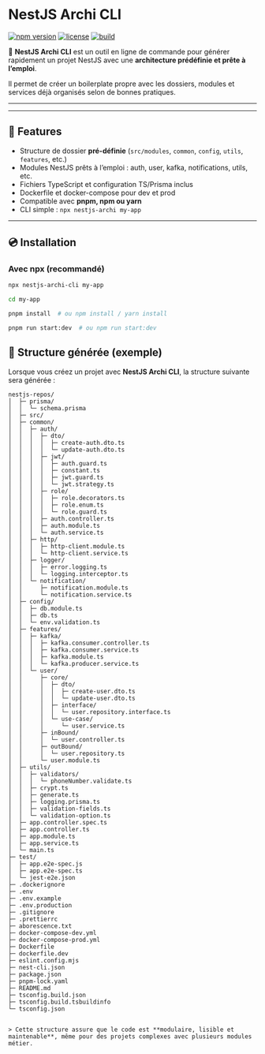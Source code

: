 # NestJS Archi CLI
  

[![npm version](https://img.shields.io/npm/v/nestjs-archi-cli?color=blue)](https://www.npmjs.com/package/nestjs-archi-cli)
[![license](https://img.shields.io/npm/l/nestjs-archi-cli?color=green)](LICENSE)
[![build](https://img.shields.io/github/actions/workflow/status/Konanycode1/nestjs-archi-cli/build.yml?branch=main)](https://github.com/Konanycode1/nestjs-archi-cli/actions)

🚀 **NestJS Archi CLI** est un outil en ligne de commande pour générer rapidement un projet NestJS avec une **architecture prédéfinie et prête à l’emploi**.

Il permet de créer un boilerplate propre avec les dossiers, modules et services déjà organisés selon de bonnes pratiques.

---

---

## 🌟 Features

- Structure de dossier **pré-définie** (`src/modules`, `common`, `config`, `utils`, `features`, etc.)  
- Modules NestJS prêts à l’emploi : auth, user, kafka, notifications, utils, etc.  
- Fichiers TypeScript et configuration TS/Prisma inclus  
- Dockerfile et docker-compose pour dev et prod  
- Compatible avec **pnpm, npm ou yarn**  
- CLI simple : `npx nestjs-archi my-app`

---

## 💿 Installation

### Avec npx (recommandé)
```bash
npx nestjs-archi-cli my-app

cd my-app

pnpm install  # ou npm install / yarn install

pnpm run start:dev  # ou npm run start:dev

```

## 📁 Structure générée (exemple)

Lorsque vous créez un projet avec **NestJS Archi CLI**, la structure suivante sera générée :

```
nestjs-repos/
│  ├─ prisma/
│  │  └─ schema.prisma
│  ├─ src/
│  ├─ common/
│  │  ├─ auth/
│  │  │  ├─ dto/
│  │  │  │  ├─ create-auth.dto.ts
│  │  │  │  └─ update-auth.dto.ts
│  │  │  ├─ jwt/
│  │  │  │  ├─ auth.guard.ts
│  │  │  │  ├─ constant.ts
│  │  │  │  ├─ jwt.guard.ts
│  │  │  │  └─ jwt.strategy.ts
│  │  │  ├─ role/
│  │  │  │  ├─ role.decorators.ts
│  │  │  │  ├─ role.enum.ts
│  │  │  │  └─ role.guard.ts
│  │  │  ├─ auth.controller.ts
│  │  │  ├─ auth.module.ts
│  │  │  └─ auth.service.ts
│  │  ├─ http/
│  │  │  ├─ http-client.module.ts
│  │  │  └─ http-client.service.ts
│  │  ├─ logger/
│  │  │  ├─ error.logging.ts
│  │  │  └─ logging.interceptor.ts
│  │  └─ notification/
│  │     ├─ notification.module.ts
│  │     └─ notification.service.ts
│  ├─ config/
│  │  ├─ db.module.ts
│  │  ├─ db.ts
│  │  └─ env.validation.ts
│  ├─ features/
│  │  ├─ kafka/
│  │  │  ├─ kafka.consumer.controller.ts
│  │  │  ├─ kafka.consumer.service.ts
│  │  │  ├─ kafka.module.ts
│  │  │  └─ kafka.producer.service.ts
│  │  └─ user/
│  │     ├─ core/
│  │     │  ├─ dto/
│  │     │  │  ├─ create-user.dto.ts
│  │     │  │  └─ update-user.dto.ts
│  │     │  ├─ interface/
│  │     │  │  └─ user.repository.interface.ts
│  │     │  └─ use-case/
│  │     │     └─ user.service.ts
│  │     ├─ inBound/
│  │     │  └─ user.controller.ts
│  │     ├─ outBound/
│  │     │  └─ user.repository.ts
│  │     └─ user.module.ts
│  ├─ utils/
│  │  ├─ validators/
│  │  │  └─ phoneNumber.validate.ts
│  │  ├─ crypt.ts
│  │  ├─ generate.ts
│  │  ├─ logging.prisma.ts
│  │  ├─ validation-fields.ts
│  │  └─ validation-option.ts
│  ├─ app.controller.spec.ts
│  ├─ app.controller.ts
│  ├─ app.module.ts
│  ├─ app.service.ts
│  └─ main.ts
├─ test/
│  ├─ app.e2e-spec.js
│  ├─ app.e2e-spec.ts
│  └─ jest-e2e.json
├─ .dockerignore
├─ .env
├─ .env.example
├─ .env.production
├─ .gitignore
├─ .prettierrc
├─ aborescence.txt
├─ docker-compose-dev.yml
├─ docker-compose-prod.yml
├─ Dockerfile
├─ dockerfile.dev
├─ eslint.config.mjs
├─ nest-cli.json
├─ package.json
├─ pnpm-lock.yaml
├─ README.md
├─ tsconfig.build.json
├─ tsconfig.build.tsbuildinfo
└─ tsconfig.json


> Cette structure assure que le code est **modulaire, lisible et maintenable**, même pour des projets complexes avec plusieurs modules métier.


